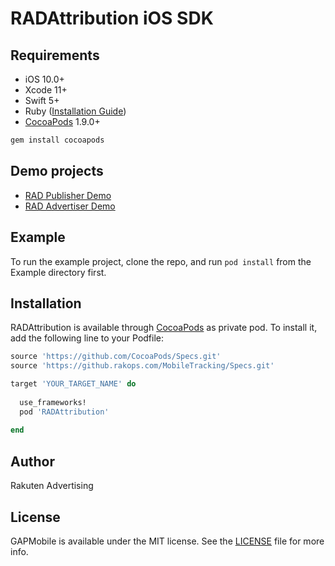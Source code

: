 # RADAttribution iOS SDK

## Requirements

- iOS 10.0+
- Xcode 11+
- Swift 5+
- Ruby ([Installation Guide](./RubyInstallationGuide.md))
- [CocoaPods](https://cocoapods.org) 1.9.0+
```sh 
gem install cocoapods 
```

## Demo projects
* [RAD Publisher Demo](./Demo/RADAdvertiser/)
* [RAD Advertiser Demo](./Demo/RADPublisher/)

## Example

To run the example project, clone the repo, and run `pod install` from the Example directory first.

## Installation

RADAttribution is available through [CocoaPods](https://cocoapods.org) as private pod. To install
it, add the following line to your Podfile:

```ruby
source 'https://github.com/CocoaPods/Specs.git'
source 'https://github.rakops.com/MobileTracking/Specs.git'

target 'YOUR_TARGET_NAME' do
  
  use_frameworks!
  pod 'RADAttribution'
  
end
```

## Author

Rakuten Advertising

## License

GAPMobile is available under the MIT license. See the [LICENSE](./LICENSE) file for more info.
